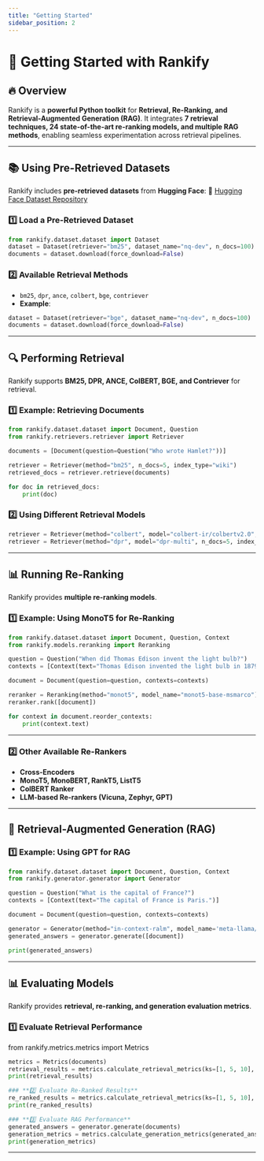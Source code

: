 ```yaml
---
title: "Getting Started"
sidebar_position: 2
---
```


# 🚀 Getting Started with Rankify

## 🔥 Overview
Rankify is a **powerful Python toolkit** for **Retrieval, Re-Ranking, and Retrieval-Augmented Generation (RAG)**. It integrates **7 retrieval techniques, 24 state-of-the-art re-ranking models, and multiple RAG methods**, enabling seamless experimentation across retrieval pipelines.

---

## 📚 Using Pre-Retrieved Datasets
Rankify includes **pre-retrieved datasets** from **Hugging Face**:
🔗 [Hugging Face Dataset Repository](https://huggingface.co/datasets/abdoelsayed/reranking-datasets-light)

### **1️⃣ Load a Pre-Retrieved Dataset**
```python
from rankify.dataset.dataset import Dataset
dataset = Dataset(retriever="bm25", dataset_name="nq-dev", n_docs=100)
documents = dataset.download(force_download=False)
```
### **2️⃣ Available Retrieval Methods**
- `bm25`, `dpr`, `ance`, `colbert`, `bge`, `contriever`
- **Example**:

```python
dataset = Dataset(retriever="bge", dataset_name="nq-dev", n_docs=100)
documents = dataset.download(force_download=False)
```

---

## 🔍 Performing Retrieval
Rankify supports **BM25, DPR, ANCE, ColBERT, BGE, and Contriever** for retrieval.

### **1️⃣ Example: Retrieving Documents**

```python
from rankify.dataset.dataset import Document, Question
from rankify.retrievers.retriever import Retriever

documents = [Document(question=Question("Who wrote Hamlet?"))]

retriever = Retriever(method="bm25", n_docs=5, index_type="wiki")
retrieved_docs = retriever.retrieve(documents)

for doc in retrieved_docs:
    print(doc)
```

### **2️⃣ Using Different Retrieval Models**

```python
retriever = Retriever(method="colbert", model="colbert-ir/colbertv2.0", n_docs=5, index_type="wiki")
retriever = Retriever(method="dpr", model="dpr-multi", n_docs=5, index_type="msmarco")
```

---

## 📊 Running Re-Ranking
Rankify provides **multiple re-ranking models**.

### **1️⃣ Example: Using MonoT5 for Re-Ranking**

```python
from rankify.dataset.dataset import Document, Question, Context
from rankify.models.reranking import Reranking

question = Question("When did Thomas Edison invent the light bulb?")
contexts = [Context(text="Thomas Edison invented the light bulb in 1879.")]

document = Document(question=question, contexts=contexts)

reranker = Reranking(method="monot5", model_name="monot5-base-msmarco")
reranker.rank([document])

for context in document.reorder_contexts:
    print(context.text)
```

---

### **2️⃣ Other Available Re-Rankers**
- **Cross-Encoders**
- **MonoT5, MonoBERT, RankT5, ListT5**
- **ColBERT Ranker**
- **LLM-based Re-rankers (Vicuna, Zephyr, GPT)**

---

## 🤖 Retrieval-Augmented Generation (RAG)
### **1️⃣ Example: Using GPT for RAG**

```python
from rankify.dataset.dataset import Document, Question, Context
from rankify.generator.generator import Generator

question = Question("What is the capital of France?")
contexts = [Context(text="The capital of France is Paris.")]

document = Document(question=question, contexts=contexts)

generator = Generator(method="in-context-ralm", model_name='meta-llama/Llama-3.1-8B')
generated_answers = generator.generate([document])

print(generated_answers)
```

---

## 📊 Evaluating Models
Rankify provides **retrieval, re-ranking, and generation evaluation metrics**.

### **1️⃣ Evaluate Retrieval Performance**
from rankify.metrics.metrics import Metrics

```python
metrics = Metrics(documents)
retrieval_results = metrics.calculate_retrieval_metrics(ks=[1, 5, 10], use_reordered=False)
print(retrieval_results)

### **2️⃣ Evaluate Re-Ranked Results**
re_ranked_results = metrics.calculate_retrieval_metrics(ks=[1, 5, 10], use_reordered=True)
print(re_ranked_results)

### **3️⃣ Evaluate RAG Performance**
generated_answers = generator.generate(documents)
generation_metrics = metrics.calculate_generation_metrics(generated_answers)
print(generation_metrics)
```

---
